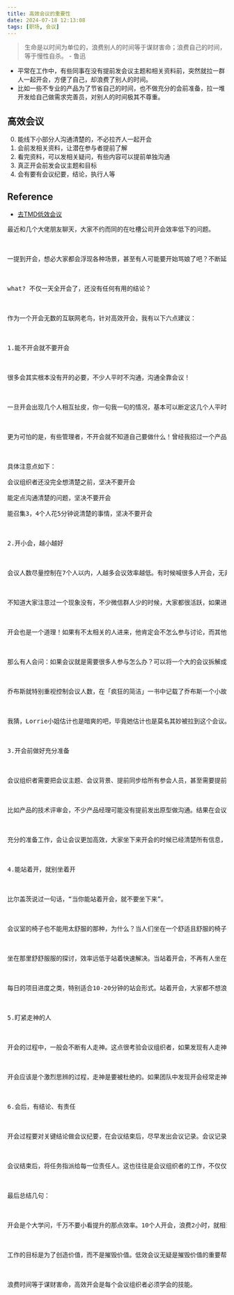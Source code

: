 ```yaml
---
title: 高效会议的重要性
date: 2024-07-18 12:13:08
tags: [职场, 会议]
---
```


> 生命是以时间为单位的，浪费别人的时间等于谋财害命；浪费自己的时间，等于慢性自杀。 - 鲁迅

+ 平常在工作中，有些同事在没有提前发会议主题和相关资料前，突然就拉一群人一起开会，方便了自己，却浪费了别人的时间。
+ 比如一些不专业的产品为了节省自己的时间，也不做充分的会前准备，拉一堆开发给自己做需求完善员，对别人的时间极其不尊重。

## 高效会议
0. 能线下小部分人沟通清楚的，不必拉齐人一起开会
1. 会前发相关资料，让潜在参与者提前了解
2. 看完资料，可以发相关疑问，有些内容可以提前单独沟通
3. 真正开会前发会议主题和目标
4. 会有要有会议纪要，结论，执行人等


## Reference
+ [去TMD低效会议](https://mp.weixin.qq.com/s/Eew2WXHKskYR3VH35QTh4A)

<pre>
最近和几个大佬朋友聊天，大家不约而同的在吐槽公司开会效率低下的问题。



一提到开会，想必大家都会浮现各种场景，甚至有人可能要开始骂娘了吧？不断延长的会议时间，沉默的参会成员，语无伦次的会议组织者，不断跑偏的主题，一不小心一天就全在开会了。



what? 不仅一天全开会了，还没有任何有用的结论？



作为一个开会无数的互联网老鸟，针对高效开会，我有以下六点建议：



1.能不开会就不要开会



很多会其实根本没有开的必要，不少人平时不沟通，沟通全靠会议！



一旦开会出现几个人相互扯皮，你一句我一句的情况，基本可以断定这几个人平时就不怎么沟通，或者沟通有问题。



更为可怕的是，有些管理者，不开会就不知道自己要做什么！曾经我招过一个产品leader，热衷于组织各种会议，基本可以在会议室呆着不用出来的那种，但关键事情的推进都没落地。



具体注意点如下：

会议组织者还没完全想清楚之前，坚决不要开会

能定点沟通清楚的问题，坚决不要开会

能召集3，4个人花5分钟说清楚的事情，坚决不要开会



2.开小会，越小越好



会议人数尽量控制在7个人以内，人越多会议效率越低。有时候喊很多人开会，无非是出于显示你的权威或者逃避责任，潜台词是：反正大家都参加会议了，出了问题一起扛。



不知道大家注意过一个现象没有，不少微信群人少的时候，大家都很活跃，如果进来一些不说话的「潜水者」，大家也就慢慢都不说话了。



开会也是一个道理！如果有不太相关的人进来，他肯定会不怎么参与讨论，而其他人的思维活跃度都会受影响。



那么有人会问：如果会议就是需要很多人参与怎么办？可以将一个大的会议拆解成几个议题，分议题开小会。然后再把小会的决策者喊一起开会。



乔布斯就特别重视控制会议人数，在「疯狂的简洁」一书中记载了乔布斯一个小故事：「在一次和广告公司的例行会议上，乔布斯突然发现了一位名叫Lorrie的陌生的参会者，乔布斯指着Lorrie问到：“请问您是哪位？”，Lorrie解释自己需要听这个会议，但最后乔布斯还是礼貌的请Lorrie小姐离开了：“我不觉得你有必要参加这个会议，Lorrie小姐，谢谢。”」



我猜，Lorrie小姐估计也是暗爽的吧，毕竟她估计也是莫名其妙被拉到这个会议。



3.开会前做好充分准备



会议组织者需要把会议主题、会议背景、提前同步给所有参会人员，甚至需要提前进行答疑及相关沟通工作。



比如产品的技术评审会，不少产品经理可能没有提前发出原型做沟通。结果在会议上大家需要先理解原型，而不是上来直奔主题。



充分的准备工作，会让会议更加高效，大家坐下来开会的时候已经清楚所有信息，开门见山展开思辨，而不是一屋子人毫无准备甚至满头雾水。



4.能站着开，就别坐着开



比尔盖茨说过一句话，“当你能站着开会，就不要坐下来”。



会议室的椅子也不能用太舒服的那种，为什么？当人们坐在一个舒适且舒服的椅子上，大脑更多的时候是在放空状态，注意力无法被集中。



坐在那里舒舒服服的探讨，效率远低于站着快速解决。当站着开会，不再有人坐在办公椅上犯困想打瞌睡，不再有人玩手机看电脑。时间大大的减少，不再沉默寡言，而是速战速决。



每日的项目进度之类，特别适合10-20分钟的站会形式。站着开会，大家都不想浪费时间，自然就更能保证高节奏，高效率。



5.盯紧走神的人



开会的过程中，一般会不断有人走神。这点很考验会议组织者，如果发现有人走神，需要盯着他，看他眼睛。如果还不行，就需要提醒下拉回他的注意力。



开会应该是个激烈思辨的过程，走神是要被杜绝的。如果团队中发现开会经常走神的人，那要小心了。他要么是对业务不太了解，说不上话，要么是心灰意冷已经不想说话。「要引起重视了」



6.会后，有结论、有责任



开会过程要对关键结论做会议纪要，在会议结束后，尽早发出会议记录。会议记录可能会有遗漏和错误的地方，尽早将会议记录发给所有相关人，可以让其它参会者检查，提出问题或作出补充。



会议结束后，将任务指派给每一位责任人。这也往往是会议组织者的工作，不仅仅做出决定，更要负责落实决定的执行。如果这一步做不到位，那基本可以说这个会白开了。



最后总结几句：



开会是个大学问，千万不要小看提升的那点效率。10个人开会，浪费2小时，就相当于浪费了一个人一天的生命和一个人的工资。



工作的目标是为了创造价值，而不是摧毁价值。低效会议无疑是摧毁价值的重要帮凶！！！



浪费时间等于谋财害命，高效开会是每个会议组织者必须学会的技能。

</pre>

